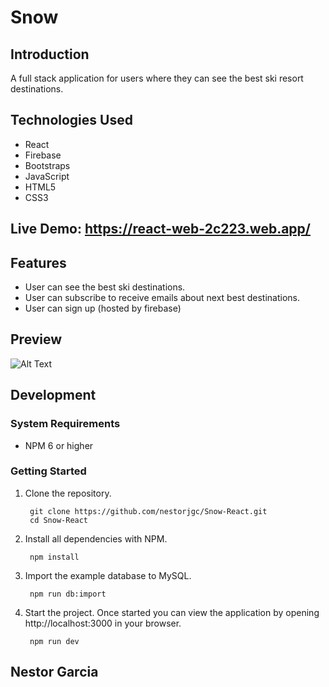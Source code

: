 # Snow

## Introduction


A full stack application for users where they can see the best ski resort destinations.

## Technologies Used
- React
- Firebase
- Bootstraps
- JavaScript
- HTML5
- CSS3

## Live Demo:  https://react-web-2c223.web.app/

## Features
  - User can see the best ski destinations.
  - User can subscribe to receive emails about next best destinations.
  - User can sign up (hosted by firebase)

## Preview
![Alt Text](https://github.com/nestorjgc/Snow-React/blob/gh-pages/imgs/Gif12.gif)

## Development
### System Requirements
- NPM 6 or higher
### Getting Started
1. Clone the repository.  <br/>

        git clone https://github.com/nestorjgc/Snow-React.git
        cd Snow-React
        
2. Install all dependencies with NPM. <br/>

        npm install
        
3. Import the example database to MySQL. <br/>

        npm run db:import
        
4. Start the project. Once started you can view the application by opening http://localhost:3000 in your browser. <br/>

        npm run dev

## 

## Nestor Garcia
